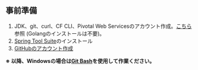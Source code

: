 ## 事前準備

1. JDK、git、curl、CF CLI、Pivotal Web Servicesのアカウント作成。[こちら](https://github.com/Pivotal-Japan/cf-workshop/blob/master/prerequisite.md)参照 (Golangのインストールは不要)。
1. [Spring Tool Suite](https://spring.io/tools)のインストール
1. [GitHubのアカウント作成](https://github.com/join)

**※ 以降、Windowsの場合は[Git Bash](https://git-scm.com/downloads)を使用して作業ください。**
